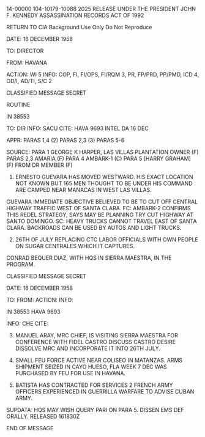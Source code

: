 14-00000
104-10179-10088
2025 RELEASE UNDER THE PRESIDENT JOHN F. KENNEDY ASSASSINATION RECORDS ACT OF 1992

RETURN TO CIA
Background Use Only
Do Not Reproduce

DATE: 16 DECEMBER 1958

TO: DIRECTOR

FROM: HAVANA

ACTION: WI 5
INFO: COP, FI, FI/OPS, FI/RQM 3, PR, FP/PRD, PP/PMD, ICD 4, OD/I, AD/TI, S/C 2

CLASSIFIED MESSAGE
SECRET

ROUTINE

IN 38553

TO: DIR
INFO: SACU
CITE: HAVA 9693
INTEL
DA 16 DEC

APPR: PARAS 1,4 (2) PARAS 2,3 (3) PARAS 5-6

SOURCE: PARA 1 GEORGE K HARPER, LAS VILLAS PLANTATION OWNER (F) PARAS 2,3 AMARIA (F) PARA 4 AMBARK-1 (C) PARA 5 [HARRY GRAHAM] (F) FROM DR MEMBER (F)

1. ERNESTO GUEVARA HAS MOVED WESTWARD. HIS EXACT LOCATION NOT KNOWN BUT 165 MEN THOUGHT TO BE UNDER HIS COMMAND ARE CAMPED NEAR MANACAS IN WEST LAS VILLAS.

GUEVARA IMMEDIATE OBJECTIVE BELIEVED TO BE TO CUT OFF CENTRAL HIGHWAY TRAFFIC WEST OF SANTA CLARA. FC: AMBARK-2 CONFIRMS THIS REDEL STRATEGY, SAYS MAY BE PLANNING TRY CUT HIGHWAY AT SANTO DOMINGO. SC: HEAVY TRUCKS CANNOT TRAVEL EAST OF SANTA CLARA. BACKROADS CAN BE USED BY AUTOS AND LIGHT TRUCKS.

2. 26TH OF JULY REPLACING CTC LABOR OFFICIALS WITH OWN PEOPLE ON SUGAR CENTRALES WHICH IT CAPTURES.

CONRAD BEQUER DIAZ, WITH HQS IN SIERRA MAESTRA, IN THE PROGRAM.

CLASSIFIED MESSAGE
SECRET

DATE: 16 DECEMBER 1958

TO:
FROM:
ACTION:
INFO:

IN 38553
HAVA 9693

INFO: CHE
CITE:

3. MANUEL ARAY, MRC CHIEF, IS VISITING SIERRA MAESTRA FOR CONFERENCE WITH FIDEL CASTRO DISCUSS CASTRO DESIRE DISSOLVE MRC AND INCORPORATE IT INTO 26TH JULY.

4. SMALL FEU FORCE ACTIVE NEAR COLISEO IN MATANZAS. ARMS SHIPMENT SEIZED IN CAYO HUESO, FLA WEEK 7 DEC WAS PURCHASED BY FEU FOR USE IN HAVANA.

5. BATISTA HAS CONTRACTED FOR SERVICES 2 FRENCH ARMY OFFICERS EXPERIENCED IN GUERRILLA WARFARE TO ADVISE CUBAN ARMY.

SUPDATA: HQS MAY WISH QUERY PARI ON PARA 5.
DISSEN EMS DEF ORALLY.
RELEASED 161830Z

END OF MESSAGE
